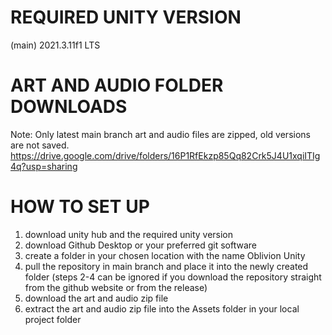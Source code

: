 # REQUIRED UNITY VERSION
(main) 2021.3.11f1 LTS

# ART AND AUDIO FOLDER DOWNLOADS
Note: Only latest main branch art and audio files are zipped, old versions are not saved.
https://drive.google.com/drive/folders/16P1RfEkzp85Qq82Crk5J4U1xqiITIg4q?usp=sharing

# HOW TO SET UP
1) download unity hub and the required unity version
2) download Github Desktop or your preferred git software
3) create a folder in your chosen location with the name Oblivion Unity
4) pull the repository in main branch and place it into the newly created folder (steps 2-4 can be ignored if you download the repository straight from the github website or from the release)
5) download the art and audio zip file
6) extract the art and audio zip file into the Assets folder in your local project folder
